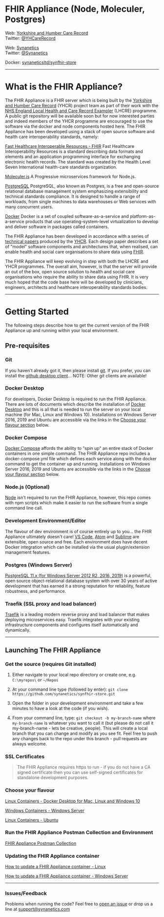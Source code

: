 # FHIR Appliance (Node, Moleculer, Postgres)
Web: [Yorkshire and Humber Care Record](https://yhcr.org)  
Twitter: [@YHCareRecord](https://twitter.com/YHCareRecord/)

Web: [Synanetics](https://synanetics.com)  
Twitter: [@Synanetics](https://twitter.com/synanetics)

Docker: [synaneticsltd/synfhir-store](https://hub.docker.com/r/synaneticsltd/synfhir-store)  

---

# What is the FHIR Appliance?
The FHIR Appliance is a FHIR server which is being built by the [Yorkshire and Humber Care Record](https://yhcr.org) (YHCR) project team as part of their work with the [NHS England Local Health and Care Record Exampler](https://www.england.nhs.uk/publication/local-health-and-care-record-exemplars/) (LHCRE) programme. A public git repository will be available soon but for now interested parties and indeed members of the YHCR programme are encouraged to use the software via the docker and node components hosted here. The FHIR Appliance has been developed using a stack of open source software and health care interoperability standards, namely:

[Fast Healthcare Interoperable Resources - FHIR](https://fhir.hl7.org.uk)
Fast Healthcare Interoperability Resources is a standard describing data formats and elements and an application programming interface for exchanging electronic health records. The standard was created by the Health Level Seven International health-care standards organization.

[Moleculer.js](https://moleculer.services)
A Progressive microservices framework for Node.js.

[PostgreSQL](https://www.postgresql.org)
PostgreSQL, also known as Postgres, is a free and open-source relational database management system emphasizing extensibility and technical standards compliance. It is designed to handle a range of workloads, from single machines to data warehouses or Web services with many concurrent users.

[Docker](https://www.docker.com)
Docker is a set of coupled software-as-a-service and platform-as-a-service products that use operating-system-level virtualization to develop and deliver software in packages called containers.

The FHIR Appliance has been developed in accordance with a series of [technical papers](https://yhcr.org/downloads/) produced by the [YHCR](https://yhcr.org). Each design paper describes a set of "model" software components and architectures that, when realised, can enable health and social care organisations to share data using [FHIR](https://www.hl7.org/fhir/STU3/). 

The FHIR Appliance will keep evolving in step with both the LHCRE and YHCR programmes. The overall aim, however, is that the server will provide an out of the box, open source solution to health and social care organisations who require the ability to share data using FHIR. It is very much hoped that the code base here will be developed by clinicians, engineers, architects and healthcare interoperability standards bodies.

---

# Getting Started
The following steps describe how to get the current version of the FHIR Appliance up and running within your local environment. 

## Pre-requisites

### Git
If you haven't already got it, then please install [git](https://www.git-scm.com). If you prefer, you can install the [github desktop client](https://desktop.github.com)... NOTE: Other git clients are available!

### Docker Desktop
For developers, Docker Desktop is required to run the FHIR Appliance. There are lots of documents which describe the installation of [Docker Desktop](https://www.docker.com/products/docker-desktop) and this is all that is needed to run the server on your local machine (for Mac, Linux and Windows 10). Installations on Windows Server 2016, 2019 and Ubuntu are accessible via the links in the [Choose your flavour section](#choose-your-flavour) below.

### Docker Compose
[Docker Compose](https://docs.docker.com/compose/) affords the ability to "spin up" an entire stack of Docker containers in one simple command. The FHIR Appliance repo includes a docker-compose.yml file which defines each service along with the docker command to get the container up and running. Installations on Windows Server 2016, 2019 and Ubuntu are accessible via the links in the [Choose your flavour section](#choose-your-flavour) below.

### Node.js (Optional)
[Node](https://nodejs.org/en/) isn't required to run the FHIR Appliance, however, this repo comes with npm scripts which make it easier to run the software from a single command line call.

### Development Environment/Editor
The flavour of dev environment is of course entirely up to you... the FHIR Appliance ultimately doesn't care! [VS Code](https://code.visualstudio.com), [Atom](https://atom.io) and [Sublime](https://www.sublimetext.com) are extensible, open source and free. Each environment does have decent Docker integration which can be installed via the usual plugin/extension management features.

### Postgres (Windows Server)
[PostgreSQL 11.x (for Windows Server 2012 R2, 2016, 2019)](https://www.postgresql.org/download/windows/) is a powerful, open source object-relational database system with over 30 years of active development that has earned it a strong reputation for reliability, feature robustness, and performance.

### Traefik (SSL proxy and load balancer)
[Traefik](https://containo.us/traefik/) is a leading modern reverse proxy and load balancer that makes deploying microservices easy. Traefik integrates with your existing infrastructure components and configures itself automatically and dynamically.

---

## Launching The FHIR Appliance

### Get the source (requires Git installed)

1. Either navigate to your local repo directory or create one, e.g. `C:\myrepos\` or `~/Repos`

2. At your command line type (followed by enter): `git clone https://github.com/synanetics/synfhir-store.git`

3. Open the folder in your development environment and take a few minutes to have a look at the code (if you wish).

4. From your command line, type: `git checkout -b my-branch-name` where `my-branch-name` is whatever you want to call it (but please do not call it my-branch-name - lets be creative, people). This will create a local branch that you can change and modify as you see fit. Feel free to push any changes back to the repo under this branch - pull requests are always welcome.

### SSL Certificates

> The FHIR Appliance requires https to run - if you do not have a CA signed certificate then you can use self-signed certificates for standalone development purposes.

### Choose your flavour

[Linux Containers - Docker Desktop for Mac, Linux and Windows 10](docs/linux.md)

[Windows Containers - Windows Server](docs/windows.md)

[Linux Containers - Ubuntu](docs/ubuntu.md)

### Run the FHIR Appliance Postman Collection and Environment

[FHIR Appliance Postman Collection](docs/postman.md)

### Updating the FHIR Appliance container

[How to update a FHIR Appliance container - Linux](docs/updating-model-fhir-store.md)

[How to update a FHIR Appliance container - Windows Server](docs/updating-model-fhir-store-windows.md)

---

### Issues/Feedback

Problems when running the code? Feel free to [open an issue](https://github.com/synanetics/synfhir-store/issues) or drop us a line at [support@synanetics.com](mailto:support@synanetics.com)


